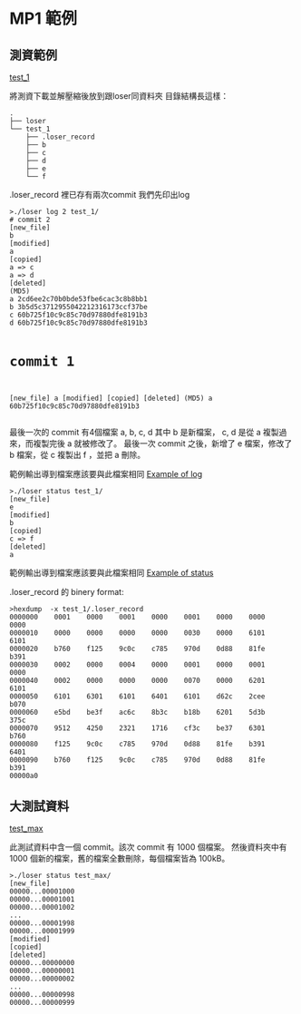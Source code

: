 
<!DOCTYPE html>
<html>

  <head>
  <meta charset="utf-8">
  <meta http-equiv="X-UA-Compatible" content="IE=edge">
  <meta name="viewport" content="width=device-width, initial-scale=1">

<!--
  <title>MP1 範例</title>
-->

  <link rel="stylesheet" href="/css/main.css">
  <link rel="canonical" href="https://systemprogrammingatntu.github.io//mp1/EXAMPLE.html">
</head>

  <body>

<!--
    <header class="site-header">
-->

  <div class="wrapper">

<!--
    <a class="site-title" href="/">System Programming Design (Fall 2018) at NTU</a>
-->

  </div>

</header>

<!--
    <div class="page-content">
      <div class="wrapper">
        <article class="post">
-->

  <div class="post-content">
    <h1 id="mp1-範例">MP1 範例</h1>

<h2 id="測資範例">測資範例</h2>
<p><a href="/mp1/test_1.zip">test_1</a></p>

<p>將測資下載並解壓縮後放到跟loser同資料夾
目錄結構長這樣：</p>
<div class="highlighter-rouge"><div class="highlight"><pre class="highlight"><code>.
├── loser
└── test_1
    ├── .loser_record
    ├── b
    ├── c
    ├── d
    ├── e
    └── f
</code></pre></div></div>
<p>.loser_record 裡已存有兩次commit
我們先印出log</p>
<div class="highlighter-rouge"><div class="highlight"><pre class="highlight"><code>&gt;./loser log 2 test_1/
# commit 2
[new_file]
b
[modified]
a
[copied]
a =&gt; c
a =&gt; d
[deleted]
(MD5)
a 2cd6ee2c70b0bde53fbe6cac3c8b8bb1
b 3b5d5c3712955042212316173ccf37be
c 60b725f10c9c85c70d97880dfe8191b3
d 60b725f10c9c85c70d97880dfe8191b3

# commit 1
[new_file]
a
[modified]
[copied]
[deleted]
(MD5)
a 60b725f10c9c85c70d97880dfe8191b3
</code></pre></div></div>
<p>最後一次的 commit 有4個檔案 a, b, c, d 其中 b 是新檔案， c, d 是從 a 複製過來，而複製完後 a 就被修改了。
最後一次 commit 之後，新增了 e 檔案，修改了 b 檔案，從 c 複製出 f ，並把 a 刪除。</p>

<p>範例輸出導到檔案應該要與此檔案相同
<a href="/mp1/example_log">Example of log</a></p>

<div class="highlighter-rouge"><div class="highlight"><pre class="highlight"><code>&gt;./loser status test_1/
[new_file]
e
[modified]
b
[copied]
c =&gt; f
[deleted]
a
</code></pre></div></div>
<p>範例輸出導到檔案應該要與此檔案相同
<a href="/mp1/example_status">Example of status</a></p>

<p>.loser_record 的 binery format:</p>
<div class="highlighter-rouge"><div class="highlight"><pre class="highlight"><code>&gt;hexdump  -x test_1/.loser_record
0000000    0001    0000    0001    0000    0001    0000    0000    0000
0000010    0000    0000    0000    0000    0030    0000    6101    6101
0000020    b760    f125    9c0c    c785    970d    0d88    81fe    b391
0000030    0002    0000    0004    0000    0001    0000    0001    0000
0000040    0002    0000    0000    0000    0070    0000    6201    6101
0000050    6101    6301    6101    6401    6101    d62c    2cee    b070
0000060    e5bd    be3f    ac6c    8b3c    b18b    6201    5d3b    375c
0000070    9512    4250    2321    1716    cf3c    be37    6301    b760
0000080    f125    9c0c    c785    970d    0d88    81fe    b391    6401
0000090    b760    f125    9c0c    c785    970d    0d88    81fe    b391
00000a0
</code></pre></div></div>
<h2 id="大測試資料">大測試資料</h2>

<p><a href="/mp1/test_max.zip">test_max</a></p>

<p>此測試資料中含一個 commit。該次 commit 有 1000 個檔案。
然後資料夾中有 1000 個新的檔案，舊的檔案全數刪除，每個檔案皆為 100kB。</p>
<div class="highlighter-rouge"><div class="highlight"><pre class="highlight"><code>&gt;./loser status test_max/
[new_file]
00000...00001000
00000...00001001
00000...00001002
...
00000...00001998
00000...00001999
[modified]
[copied]
[deleted]
00000...00000000
00000...00000001
00000...00000002
...
00000...00000998
00000...00000999
</code></pre></div></div>

  </div>

</article>

<!--
      </div>
    </div>
-->

  </body>

</html>
